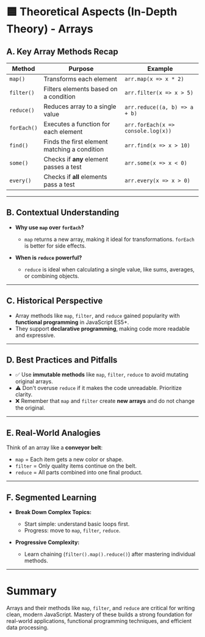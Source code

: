 
# 🟦 Theoretical Aspects (In-Depth Theory) - Arrays

## A. Key Array Methods Recap

| Method      | Purpose                                      | Example                          |
|-------------|-----------------------------------------------|----------------------------------|
| `map()`     | Transforms each element                      | `arr.map(x => x * 2)`            |
| `filter()`  | Filters elements based on a condition         | `arr.filter(x => x > 5)`         |
| `reduce()`  | Reduces array to a single value               | `arr.reduce((a, b) => a + b)`    |
| `forEach()` | Executes a function for each element          | `arr.forEach(x => console.log(x))`|
| `find()`    | Finds the first element matching a condition  | `arr.find(x => x > 10)`          |
| `some()`    | Checks if **any** element passes a test       | `arr.some(x => x < 0)`           |
| `every()`   | Checks if **all** elements pass a test        | `arr.every(x => x > 0)`          |

---

## B. Contextual Understanding

- **Why use `map` over `forEach`?**
  - `map` returns a new array, making it ideal for transformations. `forEach` is better for side effects.

- **When is `reduce` powerful?**
  - `reduce` is ideal when calculating a single value, like sums, averages, or combining objects.

---

## C. Historical Perspective

- Array methods like `map`, `filter`, and `reduce` gained popularity with **functional programming** in JavaScript ES5+.
- They support **declarative programming**, making code more readable and expressive.

---

## D. Best Practices and Pitfalls

- ✅ Use **immutable methods** like `map`, `filter`, `reduce` to avoid mutating original arrays.
- ⚠️ Don't overuse `reduce` if it makes the code unreadable. Prioritize clarity.
- ❌ Remember that `map` and `filter` create **new arrays** and do not change the original.

---

## E. Real-World Analogies

Think of an array like a **conveyor belt**:

- `map` = Each item gets a new color or shape.
- `filter` = Only quality items continue on the belt.
- `reduce` = All parts combined into one final product.

---

## F. Segmented Learning

- **Break Down Complex Topics:**
  - Start simple: understand basic loops first.
  - Progress: move to `map`, `filter`, `reduce`.

- **Progressive Complexity:**
  - Learn chaining (`filter().map().reduce()`) after mastering individual methods.

---

# Summary
Arrays and their methods like `map`, `filter`, and `reduce` are critical for writing clean, modern JavaScript. Mastery of these builds a strong foundation for real-world applications, functional programming techniques, and efficient data processing.
